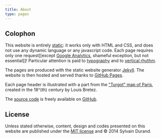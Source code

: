 ```yaml
---
title: About
type: pages
---
```


## Colophon
This website is entirely [static](https://en.wikipedia.org/wiki/Static_web_page): it works only with HTML and CSS, and does not use any dynamic language or any javascript code. Each page requires only one request[[except [Google Analytics](http://www.google.com/analytics/), shameful exception, but not essential]]! Particular attention is paid to [typography](http://webtypography.net/) and to [vertical rhythm](http://webtypography.net/2.2.2).

The pages are produced with the static website generator [Jekyll](http://jekyllrb.com/). The website is then hosted and served thanks to [GitHub Pages](https://pages.github.com/). 

Each page header is illustrated with a part from the ["Turgot" map of Paris](https://en.wikipedia.org/wiki/Turgot_map_of_Paris), created in the 18^(th) century by Louis Bretez.

The [source code](https://github.com/sylvaindurand/sylvaindurand.github.io) is freely available on [GitHub](https://github.com/sylvaindurand/sylvaindurand.github.io).

## License
Unless stated otherwise, content, design and codes presented on this website are published under the [MIT license](http://opensource.org/licenses/MIT) and © 2014 Sylvain Durand.
